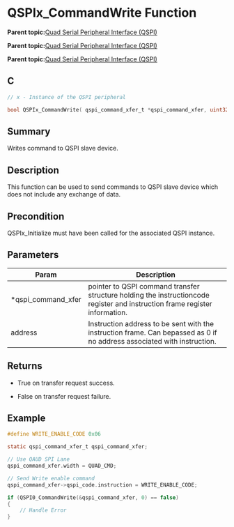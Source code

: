 # QSPIx\_CommandWrite Function

**Parent topic:**[Quad Serial Peripheral Interface \(QSPI\)](GUID-AA725558-EF5D-4D83-9378-06E61B172173.md)

**Parent topic:**[Quad Serial Peripheral Interface \(QSPI\)](GUID-83EB94B5-4BF1-4820-A486-C5B9D1099320.md)

**Parent topic:**[Quad Serial Peripheral Interface \(QSPI\)](GUID-56797157-F046-4DD8-9A9F-CFC59C3A989A.md)

## C

```c
// x - Instance of the QSPI peripheral

bool QSPIx_CommandWrite( qspi_command_xfer_t *qspi_command_xfer, uint32_t address );
```

## Summary

Writes command to QSPI slave device.

## Description

This function can be used to send commands to QSPI slave device which does not include any exchange of data.

## Precondition

QSPIx\_Initialize must have been called for the associated QSPI instance.

## Parameters

|Param|Description|
|-----|-----------|
|\*qspi\_command\_xfer|pointer to QSPI command transfer structure holding the instructioncode register and instruction frame register information.|
|address|Instruction address to be sent with the instruction frame. Can bepassed as 0 if no address associated with instruction.|

## Returns

-   True on transfer request success.

-   False on transfer request failure.


## Example

```c
#define WRITE_ENABLE_CODE 0x06

static qspi_command_xfer_t qspi_command_xfer;

// Use QAUD SPI Lane
qspi_command_xfer.width = QUAD_CMD;

// Send Write enable command
qspi_command_xfer->qspi_code.instruction = WRITE_ENABLE_CODE;

if (QSPI0_CommandWrite(&qspi_command_xfer, 0) == false)
{
    // Handle Error
}

```

